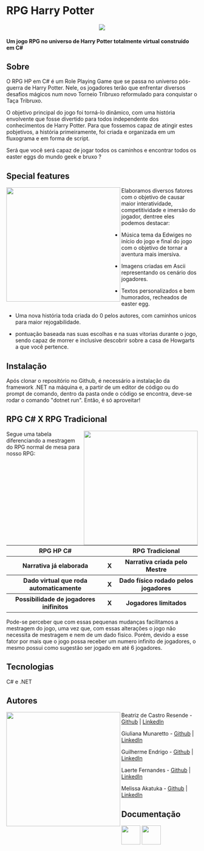 <h1>RPG Harry Potter</h1>

<p align="center">
<img src="https://github.com/Guilherme-Endrigo/RPG-HARRY-POTTER/blob/main/Docs/img/logo.jpg">
</p>

<h4>Um jogo RPG no universo de Harry Potter totalmente virtual construído em C#</h4>

<h2 id="sobre">Sobre</h2>

O RPG HP em C# é um Role Playing Game que se passa no universo pós-guerra de Harry Potter. Nele, os jogadores terão que enfrentar diversos desafios mágicos num novo Torneio Tribruxo reformulado para conquistar o Taça Tribruxo.

O objetivo principal do jogo foi torná-lo dinâmico, com uma história envolvente que fosse divertido para todos independente dos conhecimentos de Harry Potter. Para que fossemos capaz de atingir estes pobjetivos, a história primeiramente, foi criada e organizada em um fluxograma e em forma de script. 

Será que você será capaz de jogar todos os caminhos e encontrar todos os easter eggs do mundo geek e bruxo ?


<h2 id="features">Special features</h2>

<img align="left" width="300" height="300" src="https://github.com/Guilherme-Endrigo/RPG-HARRY-POTTER/blob/main/Docs/img/dragonChallenge.gif">

Elaboramos diversos fatores com o objetivo de causar maior interatividade, competitividade e imersão do jogador, dentree eles podemos destacar:

* Música tema da Edwiges no início do jogo e final do jogo com o objetivo de tornar a aventura mais imersiva. 

* Imagens criadas em Ascii representando os cenário dos jogadores.
 
* Textos personalizados e bem humorados, recheados de easter egg.

* Uma nova história toda criada do 0 pelos autores, com caminhos unicos para maior rejogabilidade.

* pontuação baseada nas suas escolhas e na suas vitorias durante o jogo, sendo capaz de morrer e inclusive descobrir sobre a casa de Howgarts a que você pertence.


<h2 id="instalacao">Instalação</h2>


Após clonar o repositório no Github, é necessário a instalação da framework .NET na máquina e, a partir de um editor de código ou do prompt de comando, dentro da pasta onde o código se encontra, deve-se rodar o comando "dotnet run". Então, é só aproveitar!

<h2 id="table">RPG C#     X     RPG Tradicional</h2>

<img align="right" width="300" height="300" src="https://github.com/Guilherme-Endrigo/RPG-HARRY-POTTER/blob/main/Docs/img/lakeChallengeGif.gif">

Segue uma tabela diferenciando a mestragem do RPG normal de mesa para nosso RPG:

<table>
  <tr>
    <th>RPG HP C#</th>
    <th></th>
    <th>RPG Tradicional</th>
  </tr>
  <tr>
  <th>Narrativa já elaborada</th>
  <th>X</th>
  <th>Narrativa criada pelo Mestre</th>
  </tr>
  <tr>
    <th>Dado virtual que roda automaticamente</th>
    <th>X</th>
    <th>Dado físico rodado pelos jogadores</th>
  </tr>
  <th>Possibilidade de jogadores inifinitos</th>
  <th>X</th>
  <th>Jogadores limitados</th>
</table> 

Pode-se perceber que com essas pequenas mudanças facilitamos a mestragem do jogo, uma vez que, com essas alterações o jogo não necessita de mestragem e nem de um dado fisico. Porém, devido a esse fator por mais que o jogo possa receber um numero infinito de jogadores, o mesmo possui como sugestão ser jogado em até 6 jogadores. 

<h2 id="tecnologias">Tecnologias</h2>
<p>C# e .NET</p>

<h2 id="autores">Autores</h2>

<img align="left" width="300" height="300" src="https://github.com/Guilherme-Endrigo/RPG-HARRY-POTTER/blob/main/Docs/img/mazeChallenge.gif">

Beatriz de Castro Resende - <a href="https://github.com/beatrizresende">Github</a> | <a href="https://www.linkedin.com/in/beatrizresende">LinkedIn</a>

Giuliana Munaretto - <a href="https://github.com/gimunaretto">Github</a> | <a href="https://www.linkedin.com/in/gimunaretto/">LinkedIn</a>

Guilherme Endrigo - <a href="https://github.com/Guilherme-Endrigo">Github</a> | <a href="https://www.linkedin.com/in/guilhermeendrigo/">LinkedIn</a>                          

Laerte Fernandes - <a href="https://github.com/LaerteFr02">Github</a> | <a href="https://www.linkedin.com/in/laertefr/">LinkedIn</a>

Melissa Akatuka - <a href="https://github.com/MelissaAkatuka">Github</a> | <a href="https://www.linkedin.com/in/melissa-akatuka-de-oliveira/">LinkedIn</a>

<h2 id="documentacao">Documentação</h2>



<a href="https://miro.com/welcomeonboard/TVVjZDdJT2FDMEFoWFVLazBhRHhLVjJTZ0JSU2E4aFk1cDFFWmRvWk9mSE5yV0c3N2hvTTgyS0Y2bUdnQVBFR3wzMDc0NDU3MzYyMDU3NjYzOTc0" target="_blank"><img src="https://github.com/Guilherme-Endrigo/RPG-HARRY-POTTER/blob/main/Docs/img/miro.png" height="50px" width="50px"></a> <a href="https://github.com/Guilherme-Endrigo/RPG-HARRY-POTTER/blob/main/Docs/RPG_HP.pdf" target="_blank"><img src="https://github.com/Guilherme-Endrigo/RPG-HARRY-POTTER/blob/main/Docs/img/google docs.png" height="50px" width="50px"></a>



